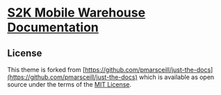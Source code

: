 # [S2K Mobile Warehouse Documentation](https://s2kmobile.github.io/wms/)

## License

This theme is forked from [https://github.com/pmarsceill/just-the-docs](https://github.com/pmarsceill/just-the-docs) which is available as open source under the terms of the [MIT License](http://opensource.org/licenses/MIT).
